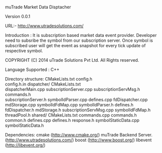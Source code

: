 muTrade Market Data Disptacher

Version 0.0.1 

URL:- http://www.utradesolutions.com/

Introduction : 
  It is subscription based market data event provider. Developer need to subsribe the symbol from our subscription server. Once symbol is subscribed user will get the event as snapshot for every tick update of respective symbol.


COPYRIGHT
  (C) 2014 uTrade Solutions Pvt Ltd. All Rights reserved.

Language Supported : C++

Directory structure:
  CMakeLists.txt
  config.h  
  config.h.in
  dispatcher/
    CMakeLists.txt  
    dispatcherMain.cpp
    subscriptionServer.cpp
    subscriptionServMsg.h
    commands.h      
    subscriptionServer.h
    symbolIdParser.cpp
    defines.cpp
    fdDispatcher.cpp
    mdStorage.cpp
    symbolIdFdMap.cpp
    symbolIdParser.h
    defines.h
    fdDispatcher.h
    mdStorage.h
    subscriptionServMsg.cpp
    symbolIdFdMap.h
    threadPool.h
  shared/
    CMakeLists.txt
    commands.cpp
    commands.h
    common.h
    defines.cpp
    defines.h
    response.h
    symbolStaticData.cpp
    symbolStaticData.h



Dependencies:
  cmake       (http://www.cmake.org/)
  muTrade Backend Server. (http://www.utradesolutions.com/)
  boost       (http://www.boost.org/)
  libevent      (http://libevent.org/)
